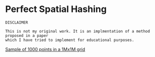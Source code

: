 # Perfect Spatial Hashing


```
DISCLAIMER

This is not my original work. It is an implmentation of a method proposed in a paper
which I have tried to implement for educational purposes.
```

[Sample of 1000 points in a 1Mx1M grid](./assets/HashVisualised.png)
